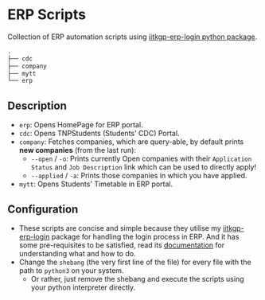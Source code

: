 # ERP Scripts

Collection of ERP automation scripts using [iitkgp-erp-login python package](https://github.com/proffapt/iitkgp-erp-login-pypi).

```graphql
.
├── cdc
├── company
├── mytt
└── erp
```

## Description

- `erp`: Opens HomePage for ERP portal.
- `cdc`: Opens TNPStudents (Students' CDC) Portal.
- `company`: Fetches companies, which are query-able, by default prints __new companies__ (from the last run):
  - `--open` / `-o`: Prints currently Open companies with their `Application Status` and `Job Description` link which can be used to directly apply!
  - `--applied` / `-a`: Prints those companies in which you have applied.
- `mytt`: Opens Students' Timetable in ERP portal.

## Configuration

- These scripts are concise and simple because they utilise my [iitkgp-erp-login](https://github.com/proffapt/iitkgp-erp-login-pypi) package for handling the login process in ERP. And it has some pre-requisites to be satisfied, read its [documentation](https://github.com/proffapt/iitkgp-erp-login-pypi#readme) for understanding what and how to do.
- Change the `shebang` (the very first line of the file) for every file with the path to `python3` on your system.
    - Or rather, just remove the shebang and execute the scripts using your python interpreter directly.
